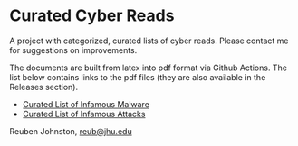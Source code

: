 # Curated Cyber Reads
A project with categorized, curated lists of cyber reads.  Please contact me for suggestions on improvements.  

The documents are built from latex into pdf format via Github Actions.  The list below contains links to the pdf files (they are also available in the Releases section).
* [Curated List of Infamous Malware](https://github.com/reubenajohnston/CuratedCyberReads/releases/download/v1.1/curated_list_of_infamous_malware_reuben_johnston.pdf)
* [Curated List of Infamous Attacks](https://github.com/reubenajohnston/CuratedCyberReads/releases/download/v1.1/curated_list_of_infamous_attacks_reuben_johnston.pdf)

Reuben Johnston, reub@jhu.edu

